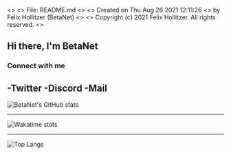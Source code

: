  <>
 <>   File: README.md
 <>
 <>   Created on Thu Aug 26 2021 12:11:26
 <>   by Felix Hollitzer (BetaNet)
 <>
 <>   Copyright (c) 2021 Felix Hollitzer. All rights reserved.
 <>

## Hi there, I'm BetaNet

### Connect with me
-Twitter
-Discord
-Mail
---

![BetaNet's GitHub stats](https://github-readme-stats.vercel.app/api?username=betanet2001&show_icons=true&theme=merko&hide_border=true&count_private=true)

---

![Wakatime stats](https://github-readme-stats.vercel.app/api/wakatime?username=betanet2001&theme=merko&hide_border=true)

---

![Top Langs](https://github-readme-stats.vercel.app/api/top-langs/?username=betanet2001&theme=merko&hide_border=true)